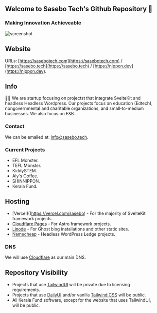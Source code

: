 ## Welcome to Sasebo Tech's Github Repository 👋
### Making Innovation Achieveable

![screenshot](https://res.cloudinary.com/shinkirin/image/upload/v1668185744/sasebo-tech/og-3.webp)

## Website
URLs: [https://sasebotech.com](https://sasebotech.com) / [https://sasebo.tech](https://sasebo.tech) / [https://nippon.dev](https://nippon.dev).

## Info
🙋‍♀️ We are startup focusing on projectst that integrate SvelteKit and headless Headless Wordpress. Our projects focus on education (Edtech), nongovernmental and charitable organizations, and small-to-medium businesses. We also focus on F&B.

### Contact
We can be emailed at: [info@sasebo.tech](info@sasebo.tech).

### Current Projects
- EFL Monster.
- TEFL Monster.
- KiddySTEM.
- Aly's Coffee.
- SHINNIPPON.
- Kerala Fund.

## Hosting
- [Vercel]((https://vercel.com/sasebo) - For the majority of SvelteKit framework projects.
- [Cloudflare Pages](https://pages.cloudflare.com/) - For Astro framework projects. 
- [Linode](https://linode.com) - For Ghost blog installations and other static sites.
- [Namecheap](https://namecheap.com) - Headless WordPress Ledge projects. 

### DNS
We will use [Cloudflare](https://cloudflare.com/) as our main DNS.

## Repository Visibility
- Projects that use [TailwindUI](https://tailwindui.com) will be private due to licensing requirements.
- Projects that use [DailyUI](daisyui.com) and/or vanilla [Tailwind CSS](https://tailwindcss.com) will be public.
- All Kerala Fund software, except for the website that uses TailwindUI, will be public.
